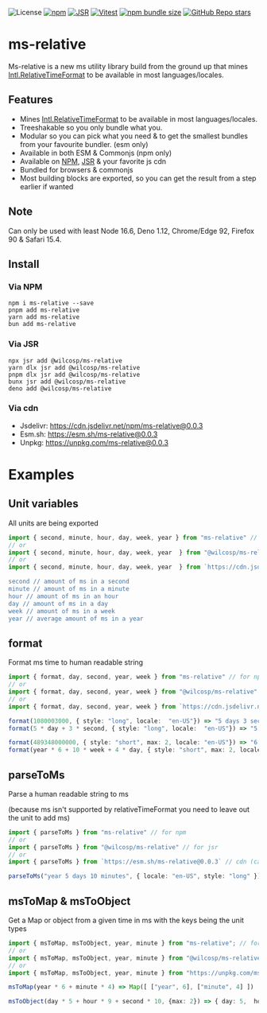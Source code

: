 ![License](https://img.shields.io/npm/l/ms-relative) [![npm](https://img.shields.io/npm/v/ms-relative?cv=0.0.3)](https://www.npmjs.com/package/ms-relative)
[![JSR](https://jsr.io/badges/@wilcosp/ms-relative?cv=0.0.3)](https://jsr.io/@wilcosp/ms-relative)
[![Vitest](https://github.com/wilcosp/ms-relative/actions/workflows/test.yml/badge.svg?cv=0.0.3)](https://github.com/wilcosp/ms-relative/actions/workflows/test.yml)
[![npm bundle size](https://img.shields.io/bundlephobia/minzip/ms-relative?color=green&cv=0.0.3)](https://bundlephobia.com/package/ms-relative)
[![GitHub Repo stars](https://img.shields.io/github/stars/wilcosp/ms-relative?style=flat&logo=github&color=green&cv=0.0.3)](https://github.com/WilcoSp/ms-relative)

# ms-relative

Ms-relative is a new ms utility library build from the ground up that mines
[Intl.RelativeTimeFormat](https://developer.mozilla.org/en-US/docs/Web/JavaScript/Reference/Global_Objects/Intl/RelativeTimeFormat) to be available in most languages/locales.

## Features

-   Mines [Intl.RelativeTimeFormat](https://developer.mozilla.org/en-US/docs/Web/JavaScript/Reference/Global_Objects/Intl/RelativeTimeFormat) to be available in most languages/locales.
-   Treeshakable so you only bundle what you.
-   Modular so you can pick what you need & to get the smallest bundles from your favourite bundler. (esm only)
-   Available in both ESM & Commonjs (npm only)
-   Available on [NPM](https://www.npmjs.com/package/ms-relative), [JSR](https://jsr.io/@wilcosp/ms-relative) & your favorite js cdn
-   Bundled for browsers & commonjs
-   Most building blocks are exported, so you can get the result from a step earlier if wanted

## Note

Can only be used with least Node 16‎.6, Deno 1‎.12, Chrome/Edge 92, Firefox 90 & Safari 15‎.4.

## Install

### Via NPM

```
npm i ms-relative --save
pnpm add ms-relative
yarn add ms-relative
bun add ms-relative
```

### Via JSR

```
npx jsr add @wilcosp/ms-relative
yarn dlx jsr add @wilcosp/ms-relative
pnpm dlx jsr add @wilcosp/ms-relative
bunx jsr add @wilcosp/ms-relative
deno add @wilcosp/ms-relative
```

### Via cdn

-   Jsdelivr: https://cdn.jsdelivr.net/npm/ms-relative@0.0.3
-   Esm.sh: https://esm.sh/ms-relative@0.0.3
-   Unpkg: https://unpkg.com/ms-relative@0.0.3

# Examples

## Unit variables

All units are being exported

```ts
import { second, minute, hour, day, week, year } from "ms-relative" // for npm
// or
import { second, minute, hour, day, week, year  } from "@wilcosp/ms-relative" // for jsr
// or
import { second, minute, hour, day, week, year  } from `https://cdn.jsdelivr.net/npm/ms-relative@0.0.3

second // amount of ms in a second
minute // amount of ms in a minute
hour // amount of ms in an hour
day // amount of ms in a day
week // amount of ms in a week
year // average amount of ms in a year

```

## format

Format ms time to human readable string

```ts
import { format, day, second, year, week } from "ms-relative" // for npm
// or
import { format, day, second, year, week } from "@wilcosp/ms-relative" // for jsr
// or
import { format, day, second, year, week } from `https://cdn.jsdelivr.net/npm/ms-relative@0.0.3` // cdn (can also be esm.sh or unpkg)

format(1080003000, { style: "long", locale:  "en-US"}) => "5 days 3 seconds"
format(5 * day + 3 * second, { style: "long", locale:  "en-US"}) => "5 days 3 seconds"

format(489348000000, { style: "short", max: 2, locale: "en-US"}) => "6 yr. 10 wk."
format(year * 6 + 10 * week + 4 * day, { style: "short", max: 2, locale: "en-US"}) => "6 yr. 10 wk."
```

## parseToMs

Parse a human readable string to ms

(because ms isn't supported by relativeTimeFormat you need to leave out the unit to add ms)

```ts
import { parseToMs } from "ms-relative" // for npm
// or
import { parseToMs } from "@wilcosp/ms-relative" // for jsr
// or
import { parseToMs } from `https://esm.sh/ms-relative@0.0.3` // cdn (can also be jsdelivr or unpkg)

parseToMs("year 5 days 10 minutes", { locale: "en-US", style: "long" }) => 79_974_600_000

```

## msToMap & msToObject

Get a Map or object from a given time in ms with the keys being the unit types

```ts
import { msToMap, msToObject, year, minute } from "ms-relative"; // for npm
// or
import { msToMap, msToObject, year, minute } from "@wilcosp/ms-relative"; // for jsr
// or
import { msToMap, msToObject, year, minute } from "https://unpkg.com/ms-relative@0.0.3"; //cdn, can also be used with jsdelivr or esn.sh

msToMap(year * 6 + minute * 4) => Map([ ["year", 6], ["minute", 4] ])

msToObject(day * 5 + hour * 9 + second * 10, {max: 2}) => { day: 5,  hour: 9 }
```

